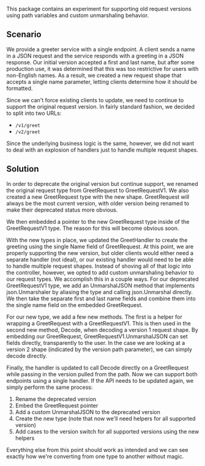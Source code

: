 This package contains an experiment for supporting old request versions using
path variables and custom unmarshaling behavior.

## Scenario

We provide a greeter service with a single endpoint. A client sends a name in a
JSON request and the service responds with a greeting in a JSON response. Our
initial version accepted a first and last name, but after some production use,
it was determined that this was too restrictive for users with non-English
names. As a result, we created a new request shape that accepts a single name
parameter, letting clients determine how it should be formatted.

Since we can't force existing clients to update, we need to continue to support
the original request version. In fairly standard fashion, we decided to split
into two URLs:

- `/v1/greet`
- `/v2/greet`

Since the underlying business logic is the same, however, we did not want to
deal with an explosion of handlers just to handle multiple request shapes.

## Solution

In order to deprecate the original version but continue support, we renamed the
original request type from GreetRequest to GreetRequestV1. We also created a new GreetRequest type with the new shape. GreetRequest will always be the most
current version, with older version being renamed to make their deprecated
status more obvious.

We then embedded a pointer to the new GreetRequest type inside of the
GreetRequestV1 type. The reason for this will become obvious soon.

With the new types in place, we updated the GreetHandler to create the greeting
using the single Name field of GreetRequest. At this point, we are properly
supporting the new version, but older clients would either need a separate
handler (not ideal), or our existing handler would need to be able to handle
multiple request shapes. Instead of shoving all of that logic into the
controller, however, we opted to add custom unmarshaling behavior to our request
types. We accomplish this in a couple ways. For our deprecated GreetRequestV1
type, we add an UnmarshalJSON method that implements json.Unmarshaler by
aliasing the type and calling json.Unmarshal directly. We then take the separate
first and last name fields and combine them into the single name field on the
embedded GreetRequest.

For our new type, we add a few new methods. The first is a helper for wrapping a GreetRequest with a GreetRequestV1. This is then used in the second new method,
Decode, when decoding a version 1 request shape. By embedding our GreetRequest, GreetRequestV1.UnmarshalJSON can set fields directly, transparently to the user.
In the case we are looking at a version 2 shape (indicated by the version path
parameter), we can simply decode directly.

Finally, the handler is updated to call Decode directly on a GreetRequest while
passing in the version pulled from the path. Now we can support both endpoints
using a single handler. If the API needs to be updated again, we simply perform
the same process:

1. Rename the deprecated version
1. Embed the GreetRequest pointer
1. Add a custom UnmarshalJSON to the deprecated version
1. Create the new type (note that now we'll need helpers for all supported
  version)
1. Add cases to the version switch for all supported versions using the new
  helpers

Everything else from this point should work as intended and we can see exactly
how we're converting from one type to another without magic.